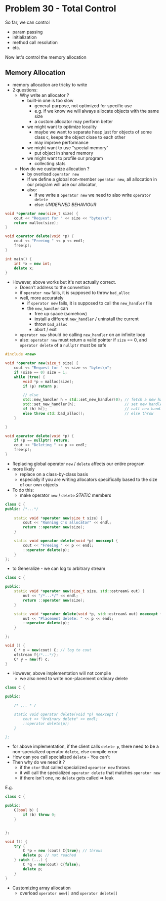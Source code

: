 # Problem 30 - Total Control 

So far, we can control 
- param passing 
- initialization
- method call resolution 
- etc. 

Now let's control the memory allocation

## Memory Allocation 
- memory allocation are tricky to write 
- 2 questions:
    - Why write an allocator ? 
        - built-in one is too slow 
            - general-purpose, not optimized for specific use 
            - e.g. if we know we will always allocate objects with the same size 
            - a custom allocator may perform better 
        - we might want to optimize locality 
            - maybe we want to separate heap just for objects of some class `C`, keeps the object close to each other 
            - may improve performance 
        - we might want to use "special memory"
            - put object in shared memory 
        - we might want to profile our program 
            - collecting stats 
    - How do we customize allocation ? 
        - by overload `operator new` 
        - If we define a global non-member `operator new`, all allocation in our program will use our allocator, 
        - also:
            - if we write a `operator new` we need to also write `operator delete` 
            - else: *UNDEFINED BEHAVIOUR* 


``` C++
void *operator new(size_t size) {
    cout << "Request for " << size << "bytes\n";
    return malloc(size);
}

void operator delete(void *p) {
    cout << "Freeing " << p << endl;
    free(p);
}

int main() {
    int *x = new int;
    delete x;
}
```


- However, above works but it's not actually correct.
    - Doesn't address to the convention
    - if `operator new` fails, it is supposed to throw `bad_alloc` 
    - well, more accurately
        - if `operator new` fails, it is supposed to call the `new_handler` file 
        - the `new_handler` can 
            - free up space (somehow)
            - install a different `new_handler` / uninstall the current 
            - throw `bad_alloc`
            - abort / exit 
    - `operator new` should be calling `new_handler` on an infinite loop 
    - also: `operator new` must return a valid pointer if `size` == 0, and `operator delete` of a `nullptr` must be safe


``` C++
#include <new>

void *operator new(size_t size) {
    cout << "Request for " << size << "bytes\n";
    if (size == 0) size = 1;
    while (true) {
        void *p = malloc(size);
        if (p) return p;

        // else 
        std::new_handler h = std::set_new_handler(0); // fetch a new handler 
        std::set_new_handler(h);                      // set new handler 
        if (h) h();                                   // call new handler if it is valid 
        else throw std::bad_alloc();                  // else throw 
    }

}

void operator delete(void *p) {
    if (p == nullptr) return;
    cout << "Deleting " << p << endl;
    free(p);
}

```

- Replacing global operator `new` / `delete` affects our entire program 
- more likely 
    - replace on a class-by-class basis 
    - especially if you are writing allocators specifically based to the size of our own objects 
- To do this: 
    - make operator `new` / `delete` *STATIC* members 

``` C++
class C {
public: /*...*/
    
    static void *operator new(size_t size) {
        cout << "Running C's allocator" << endl;
        return ::operator new(size);
    }

    static void operator delete(void *p) noexcept { 
        cout << "Freeing " << p << endl;
        ::operator delete(p);
    }
};
```

- to Generalize - we can log to arbitrary stream 

``` C++
class C {

public:
    static void *operator new(size_t size, std::ostream& out) {
        out << "/*...*/" << endl;
        return ::operator new(size);
    }

    static void *operator delete(void *p, std::ostream& out) noexcept {
        out << "Placement delete: " << p << endl;
        ::operator delete(p);
    }   

};

void () {
    C * x = new(cout) C; // log to cout 
    ofstream f{/*...*/};
    C* y = new(f) c; 
}
```

- However, above implementation will not compile 
    - we also need to write non-placement ordinary delete 

``` C++
class C {

public:

    /* ... * /

    static void operator delete(void *p) noexcept {
        cout << "Ordinary delete" << endl;
        ::operator delete(p);
    }

};
```


- for above implementation, if the client calls `delete p`, there need to be a non-specialized operator `delete`, else compile error 
- How can you call specialized `delete` - You can't 
- Then why do we need it ?  
    - if the `ctor` that called specialized `opeartor new` throws 
    - it will call the specialized `operator delete` that matches `operator new` 
    - if there isn't one, no `delete` gets called => leak 


E.g.

``` C++
class C {

public:
    C(bool b) {
        if (b) throw 0;
    }


};

void f() {
    try {
        C *p = new (cout) C{true}; // throws 
        delete p; // not reached 
    } catch (...) {
        C *q = new(cout) C{false};
        delete p;
    }
}
```


- Customizing array allocation 
    - overload `operator new[]` and `operator delete[]` 









